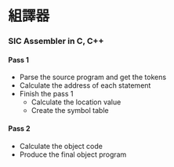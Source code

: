 # 組譯器

### SIC Assembler in C, C++

#### Pass 1

* Parse the source program and get the tokens 
* Calculate the address of each statement
* Finish the pass 1 
  * Calculate the location value 
  * Create the symbol table 

#### Pass 2

* Calculate the object code 
* Produce the final object program


